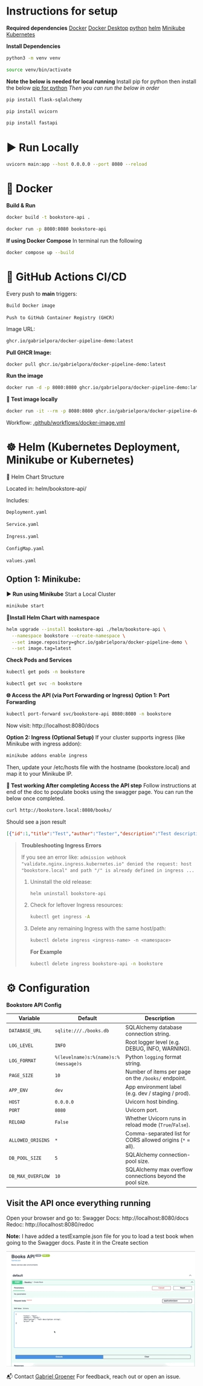 # Instructions for setup

**Required dependencies** 
[Docker](https://docs.docker.com/engine/install/)
[Docker Desktop](https://www.docker.com/products/docker-desktop/)
[python](https://www.python.org/downloads/)
[helm](https://helm.sh/docs/intro/install/)
[Minikube](https://minikube.sigs.k8s.io/docs/start/)
[Kubernetes](https://kind.sigs.k8s.io/)

**Install Dependencies** 
```Bash
python3 -m venv venv
```
```Bash
source venv/bin/activate
```

**Note the below is needed for local running**
Install pip for python then install the below
[pip for python](https://packaging.python.org/en/latest/tutorials/installing-packages/)
*Then you can run the below in order*
```Bash
pip install flask-sqlalchemy
```
```Bash
pip install uvicorn
```
```Bash
pip install fastapi
```

# ▶️ Run Locally
```Bash
uvicorn main:app --host 0.0.0.0 --port 8080 --reload
```

# 🐳 Docker
**Build & Run**
```Bash
docker build -t bookstore-api .
```
```Bash
docker run -p 8080:8080 bookstore-api
```

**If using Docker Compose**
In terminal run the following
```Bash
docker compose up --build
```

# 🚀 GitHub Actions CI/CD
Every push to **main** triggers:

    Build Docker image

    Push to GitHub Container Registry (GHCR)
Image URL:
```Bash
ghcr.io/gabrielpora/docker-pipeline-demo:latest
```
**Pull GHCR Image:**
```Bash
docker pull ghcr.io/gabrielpora/docker-pipeline-demo:latest
```
**Run the image**
```Bash
docker run -d -p 8080:8080 ghcr.io/gabrielpora/docker-pipeline-demo:latest
```

**🧪 Test image locally**
```Bash
docker run -it --rm -p 8080:8080 ghcr.io/gabrielpora/docker-pipeline-demo:latest
```

Workflow:  [.github/workflows/docker-image.yml](.github/workflows/docker-image.yml)


# ☸️ Helm (Kubernetes Deployment, Minikube or Kubernetes)
📁 Helm Chart Structure

Located in: helm/bookstore-api/

Includes:

    Deployment.yaml

    Service.yaml

    Ingress.yaml

    ConfigMap.yaml

    values.yaml

## Option 1: Minikube:
**▶️ Run using Minikube**
Start a Local Cluster 
```Bash
minikube start
```

**📁Install Helm Chart with namespace**
```Bash
helm upgrade --install bookstore-api ./helm/bookstore-api \
  --namespace bookstore --create-namespace \
  --set image.repository=ghcr.io/gabrielpora/docker-pipeline-demo \
  --set image.tag=latest
```

**Check Pods and Services**
```Bash
kubectl get pods -n bookstore
```
```Bash
kubectl get svc -n bookstore
```

**🌐 Access the API (via Port Forwarding or Ingress)**
**Option 1: Port Forwarding**
```Bash
kubectl port-forward svc/bookstore-api 8080:8080 -n bookstore
```
Now visit: http://localhost:8080/docs

**Option 2: Ingress (Optional Setup)**
If your cluster supports ingress (like Minikube with ingress addon):
```Bash
minikube addons enable ingress
```
Then, update your /etc/hosts file with the hostname (bookstore.local) and map it to your Minikube IP.

**🧪 Test working After completing Access the API step**
Follow instructions at end of the doc to populate books using the swagger page.
You can run the below once completed.
```Bash
curl http://bookstore.local:8080/books/
```
Should see a json result 
```Json
[{"id":1,"title":"Test","author":"Tester","description":"Test description string","price":99.0}]
```

> **Troubleshooting Ingress Errors**
>
> If you see an error like:
> `admission webhook "validate.nginx.ingress.kubernetes.io" denied the request: host "bookstore.local" and path "/" is already defined in ingress ...`
>
> 1. Uninstall the old release:
>    ```bash
>    helm uninstall bookstore-api
>    ```
> 2. Check for leftover Ingress resources:
>    ```bash
>    kubectl get ingress -A
>    ```
> 3. Delete any remaining Ingress with the same host/path:
>    ```bash
>    kubectl delete ingress <ingress-name> -n <namespace>
>    ```
>    **For Example**
>    ```Bash
>    kubectl delete ingress bookstore-api -n bookstore
>    ```


# ⚙️ Configuration 
**Bookstore API Config**


| Variable          | Default                                  | Description                                                      |
|-------------------|------------------------------------------|------------------------------------------------------------------|
| `DATABASE_URL`    | `sqlite:///./books.db`                   | SQLAlchemy database connection string.                           |
| `LOG_LEVEL`       | `INFO`                                   | Root logger level (e.g. DEBUG, INFO, WARNING).                  |
| `LOG_FORMAT`      | `%(levelname)s:%(name)s:%(message)s`     | Python `logging` format string.                                  |
| `PAGE_SIZE`       | `10`                                     | Number of items per page on the `/books/` endpoint.             |
| `APP_ENV`         | `dev`                                    | App environment label (e.g. dev / staging / prod).              |
| `HOST`            | `0.0.0.0`                                | Uvicorn host binding.                                           |
| `PORT`            | `8080`                                   | Uvicorn port.                                                   |
| `RELOAD`          | `False`                                  | Whether Uvicorn runs in reload mode (`True`/`False`).           |
| `ALLOWED_ORIGINS` | `*`                                      | Comma-separated list for CORS allowed origins (`*` = all).      |
| `DB_POOL_SIZE`    | `5`                                      | SQLAlchemy connection-pool size.                                |
| `DB_MAX_OVERFLOW` | `10`                                     | SQLAlchemy max overflow connections beyond the pool size.       |



## Visit the API once everything running
Open your browser and go to:
    Swagger Docs: http://localhost:8080/docs
    Redoc: http://localhost:8080/redoc

**Note:** 
I have added a testExample.json file for you to load a test book when going to the Swagger docs. Paste it in the Create section

![alt text](createBook.gif)


📬 Contact
[Gabriel Groener](https://github.com/GabrielPora)
For feedback, reach out or open an issue.
